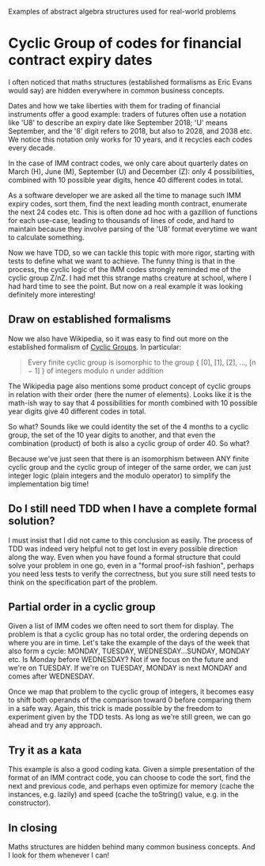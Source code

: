 Examples of abstract algebra structures used for real-world problems


Cyclic Group of codes for financial contract expiry dates
=========================================================

I often noticed that maths structures (established formalisms as Eric Evans would say) are hidden everywhere in common business concepts.

Dates and how we take liberties with them for trading of financial instruments offer a good example: traders of futures often use a notation like 'U8' to describe an expiry date like September 2018; 'U' means September, and the '8' digit refers to 2018, but also to 2028, and 2038 etc. We notice this notation only works for 10 years, and it recycles each codes every decade. 

In the case of IMM contract codes, we only care about quarterly dates on March (H), June (M), September (U) and December (Z): only 4 possibilities, combined with 10 possible year digits, hence 40 different codes in total.

As a software developer we are asked all the time to manage such IMM expiry codes, sort them, find the next leading month contract, enumerate the next 24 codes etc. This is often done ad hoc with a gazillion of functions for each use-case, leading to thousands of lines of code, and hard to maintain because they involve parsing of the 'U8' format everytime we want to calculate something.

Now we have TDD, so we can tackle this topic with more rigor, starting with tests to define what we want to achieve. The funny thing is that in the process, the cyclic logic of the IMM codes strongly reminded me of the cyclic group Z/nZ. I had met this strange maths creature at school, where I had hard time to see the point. But now on a real example it was looking definitely more interesting!

Draw on established formalisms
------------------------------

Now we also have Wikipedia, so it was easy to find out more on the established formalism of [Cyclic Groups](http://en.wikipedia.org/wiki/Cyclic_group "Cyclic Groups"). In particular:

> Every finite cyclic group is isomorphic to the group { [0], [1], [2], ..., [n − 1] } of integers modulo n under addition

The Wikipedia page also mentions some product concept of cyclic groups in relation with their order (here the numer of elements). Looks like it is the math-ish way to say that 4 possibilities for month combined with 10 possible year digits give 40 different codes in total.

So what? Sounds like we could identity the set of the 4 months to a cyclic group, the set of the 10 year digits to another, and that even the combination (product) of both is also a cyclic group of order 40. So what?

Because we've just seen that there is an isomorphism between ANY finite cyclic group and the cyclic group of integer of the same order, we can just integer logic (plain integers and the modulo operator) to simplify the implementation big time!

Do I still need TDD when I have a complete formal solution?
-----------------------------------------------------------

I must insist that I did not came to this conclusion as easily. The process of TDD was indeed very helpful not to get lost in every possible direction along the way. Even when you have found a formal structure that could solve your problem in one go, even in a "formal proof-ish fashion", perhaps you need less tests to verify the correctness, but you sure still need tests to think on the specification part of the problem. 

Partial order in a cyclic group
-------------------------------

Given a list of IMM codes we often need to sort them for display. The problem is that a cyclic group has no total order, the ordering depends on where you are in time. Let's take the example of the days of the week that also form a cycle: MONDAY, TUESDAY, WEDNESDAY...SUNDAY, MONDAY etc. Is Monday before WEDNESDAY? Not if we focus on the future and we're on TUESDAY. If we're on TUESDAY, MONDAY is next MONDAY and comes after WEDNESDAY.

Once we map that problem to the cyclic group of integers, it becomes easy to shift both operands of the comparison toward 0 before comparing them in a safe way. Again, this trick is made possible by the freedom to experiment given by the TDD tests. As long as we're still green, we can go ahead and try any approach.

Try it as a kata
----------------
This example is also a good coding kata. Given a simple presentation of the format of an IMM contract code, you can choose to code the sort, find the next and previous code, and perhaps even optimize for memory (cache the instances, e.g. lazily) and speed (cache the toString() value, e.g. in the constructor).

In closing
----------
Maths structures are hidden behind many common business concepts. And I look for them whenever I can!







